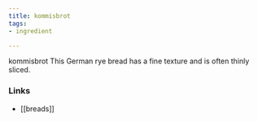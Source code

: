 ```yaml
---
title: kommisbrot
tags:
- ingredient

---
```

kommisbrot This German rye bread has a fine texture and is often thinly sliced.

### Links

* [[breads]]
